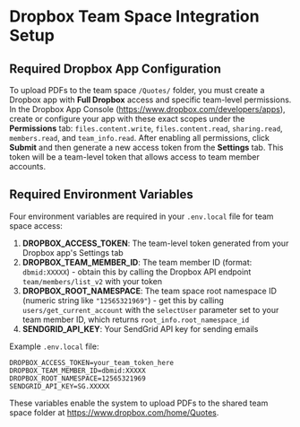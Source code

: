 # Dropbox Team Space Integration Setup

## Required Dropbox App Configuration

To upload PDFs to the team space `/Quotes/` folder, you must create a Dropbox app with **Full Dropbox** access and specific team-level permissions. In the Dropbox App Console (https://www.dropbox.com/developers/apps), create or configure your app with these exact scopes under the **Permissions** tab: `files.content.write`, `files.content.read`, `sharing.read`, `members.read`, and `team_info.read`. After enabling all permissions, click **Submit** and then generate a new access token from the **Settings** tab. This token will be a team-level token that allows access to team member accounts.

## Required Environment Variables

Four environment variables are required in your `.env.local` file for team space access:

1. **DROPBOX_ACCESS_TOKEN**: The team-level token generated from your Dropbox app's Settings tab
2. **DROPBOX_TEAM_MEMBER_ID**: The team member ID (format: `dbmid:XXXXX`) - obtain this by calling the Dropbox API endpoint `team/members/list_v2` with your token
3. **DROPBOX_ROOT_NAMESPACE**: The team space root namespace ID (numeric string like `"12565321969"`) - get this by calling `users/get_current_account` with the `selectUser` parameter set to your team member ID, which returns `root_info.root_namespace_id`
4. **SENDGRID_API_KEY**: Your SendGrid API key for sending emails

Example `.env.local` file:
```
DROPBOX_ACCESS_TOKEN=your_team_token_here
DROPBOX_TEAM_MEMBER_ID=dbmid:XXXXX
DROPBOX_ROOT_NAMESPACE=12565321969
SENDGRID_API_KEY=SG.XXXXX
```

These variables enable the system to upload PDFs to the shared team space folder at https://www.dropbox.com/home/Quotes.


